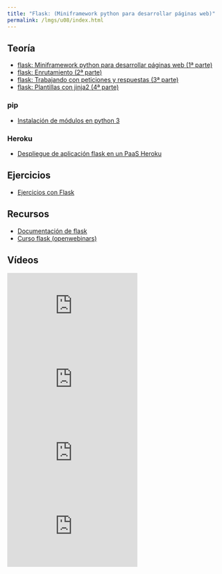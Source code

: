 ```yaml
---
title: "Flask: (Miniframework python para desarrollar páginas web)"
permalink: /lmgs/u08/index.html
---
```


## Teoría

* [flask: Miniframework python para desarrollar páginas web (1ª parte)](https://www.josedomingo.org/pledin/2018/03/flask-miniframework-python-para-desarrollar-paginas-web-1a-parte/)
* [flask: Enrutamiento (2ª parte)](https://www.josedomingo.org/pledin/2018/03/flask-enrutamiento-2a-parte/)
* [flask: Trabajando con peticiones y respuestas (3ª parte)](https://www.josedomingo.org/pledin/2018/03/flask-trabajando-con-peticiones-y-respuestas-3a-parte/)
* [flask: Plantillas con jinja2 (4ª parte)](https://www.josedomingo.org/pledin/2018/04/flask-plantillas-con-jinja2-4a-parte)

### pip

* [Instalación de módulos en python 3](virtualenv.html)

### Heroku

* [Despliegue de aplicación flask en un PaaS Heroku](heroku.html)

## Ejercicios

* [Ejercicios con Flask](ejercicios.html)

## Recursos

* [Documentación de flask](http://flask.pocoo.org/docs/0.12/)
* [Curso flask (openwebinars)](https://flask.josedomingo.org)

## Vídeos

<iframe src="https://www.youtube.com/embed/9jah5MnRXU0" width="300" height="169" frameborder="0" allowfullscreen="allowfullscreen"></iframe>
<iframe src="https://www.youtube.com/embed/5qxjZ84rtpY" width="300" height="169" frameborder="0" allowfullscreen="allowfullscreen"></iframe>
<iframe src="https://www.youtube.com/embed/uhwrDZsUjkw" width="300" height="169" frameborder="0" allowfullscreen="allowfullscreen"></iframe>
<iframe src="https://www.youtube.com/embed/35ZwqEoF4Ko" width="300" height="169" frameborder="0" allowfullscreen="allowfullscreen"></iframe>
